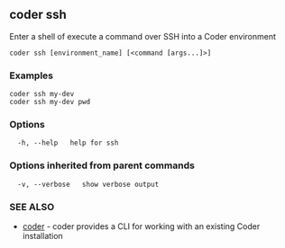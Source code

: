 ## coder ssh

Enter a shell of execute a command over SSH into a Coder environment

```
coder ssh [environment_name] [<command [args...]>]
```

### Examples

```
coder ssh my-dev
coder ssh my-dev pwd
```

### Options

```
  -h, --help   help for ssh
```

### Options inherited from parent commands

```
  -v, --verbose   show verbose output
```

### SEE ALSO

* [coder](coder.md)	 - coder provides a CLI for working with an existing Coder installation

